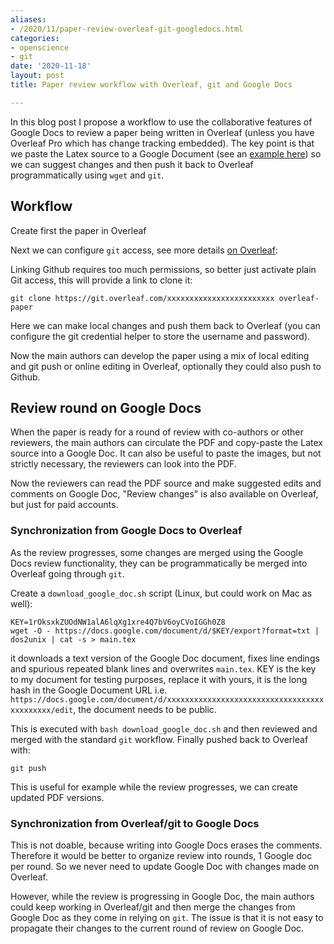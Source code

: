 ```yaml
---
aliases:
- /2020/11/paper-review-overleaf-git-googledocs.html
categories:
- openscience
- git
date: '2020-11-18'
layout: post
title: Paper review workflow with Overleaf, git and Google Docs

---
```


In this blog post I propose a workflow to use the collaborative features of Google Docs
to review a paper being written in Overleaf (unless you have Overleaf Pro which has
change tracking embedded).
The key point is that we paste the Latex source to a Google Document (see an [example here](https://docs.google.com/document/d/1rOksxkZUOdNW1alA6lqXg1xre4Q7bV6oyCVoIGGh0Z8/edit?usp=sharing)) so we can
suggest changes and then push it back to Overleaf programmatically using `wget` and `git`.

## Workflow

Create first the paper in Overleaf

Next we can configure `git` access, see more details [on Overleaf](https://www.overleaf.com/learn/how-to/Using_Git_and_GitHub):

Linking Github requires too much permissions, so better just activate plain Git access,
this will provide a link to clone it:

    git clone https://git.overleaf.com/xxxxxxxxxxxxxxxxxxxxxxxx overleaf-paper

Here we can make local changes and push them back to Overleaf (you can configure the git credential
helper to store the username and password).

Now the main authors can develop the paper using a mix of local editing and git push or online editing in Overleaf,
optionally they could also push to Github.

## Review round on Google Docs

When the paper is ready for a round of review with co-authors or other reviewers, the main authors can
circulate the PDF and copy-paste the Latex source into a Google Doc. It can also be useful to paste
the images, but not strictly necessary, the reviewers can look into the PDF.

Now the reviewers can read the PDF source and make suggested edits and comments on Google Doc,
"Review changes" is also available on Overleaf, but just for paid accounts.

### Synchronization from Google Docs to Overleaf

As the review progresses, some changes are merged using the Google Docs review functionality,
they can be programmatically be merged into Overleaf going through `git`.

Create a `download_google_doc.sh` script (Linux, but could work on Mac as well):

    KEY=1rOksxkZUOdNW1alA6lqXg1xre4Q7bV6oyCVoIGGh0Z8
    wget -O - https://docs.google.com/document/d/$KEY/export?format=txt | dos2unix | cat -s > main.tex

it downloads a text version of the Google Doc document, fixes line endings and spurious repeated blank lines
and overwrites `main.tex`. KEY is the key to my document for testing purposes, replace it with
yours, it is the long hash in the Google Document URL i.e. `https://docs.google.com/document/d/xxxxxxxxxxxxxxxxxxxxxxxxxxxxxxxxxxxxxxxxxxxx/edit`,
the document needs to be public.

This is executed with `bash download_google_doc.sh` and then reviewed and merged with the standard `git` workflow.
Finally pushed back to Overleaf with:

    git push

This is useful for example while the review progresses, we can create updated PDF versions.

### Synchronization from Overleaf/git to Google Docs

This is not doable, because writing into Google Docs erases the comments.
Therefore it would be better to organize review into rounds, 1 Google doc per round.
So we never need to update Google Doc with changes made on Overleaf.

However, while the review is progressing in Google Doc, the main authors could keep working in Overleaf/git
and then merge the changes from Google Doc as they come in relying on `git`.
The issue is that it is not easy to propagate their changes to the current round of review on Google Doc.

